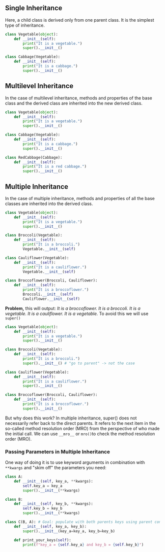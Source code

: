 ## Single Inheritance
Here, a child class is derived only from one parent class. It is the simplest type of inheritance.

``` Python
class Vegetable(object):
    def __init__(self):
        print("It is a vegetable.")
        super().__init__()

class Cabbage(Vegetable):
    def __init__(self):
        print("It is a cabbage.")
        super().__init__()
```

## Multilevel Inheritance
In the case of multilevel inheritance, methods and properties of the base class and the derived class are inherited into the new derived class.

``` Python
class Vegetable(object):
    def __init__(self):
        print("It is a vegetable.")
        super().__init__()

class Cabbage(Vegetable):
    def __init__(self):
        print("It is a cabbage.")
        super().__init__()

class RedCabbage(Cabbage):
    def __init__(self):
        print("It is a red cabbage.")
        super().__init__()
```

## Multiple Inheritance
In the case of multiple inheritance, methods and properties of all the base classes are inherited into the derived class.

``` Python
class Vegetable(object):
    def __init__(self):
        print("It is a vegetable.")
        super().__init__()

class Broccoli(Vegetable):
    def __init__(self):
        print("It is a broccoli.")
        Vegetable.__init__(self)

class Cauliflower(Vegetable):
    def __init__(self):
        print("It is a cauliflower.")
        Vegetable.__init__(self)

class Broccoflower(Broccoli, Cauliflower):
    def __init__(self):
        print("It is a broccoflower.")
        Broccoli.__init__(self)
        Cauliflower.__init__(self)
```

**Problem,** this will output: *It is a broccoflower. It is a broccoli. It is a vegetable. It is a cauliflower. It is a vegetable.* To avoid this we will use `super()`

``` Python
class Vegetable(object):
    def __init__(self):
        print("It is a vegetable.")
        super().__init__()

class Broccoli(Vegetable):
    def __init__(self):
        print("It is a broccoli.")
        super().__init__() # "go to parent" -> not the case

class Cauliflower(Vegetable):
    def __init__(self):
        print("It is a cauliflower.")
        super().__init__()

class Broccoflower(Broccoli, Cauliflower):
    def __init__(self):
        print("It is a broccoflower.")
        super().__init__()
```

But why does this work? 
In multiple inheritance, super() does not necessarily refer back to the direct parents. It refers to the next item in the so-called method resolution order (MRO) from the perspective of who made the initial call. We can use `__mro__` or `mro()`to check the method resolution order (MRO).
### Passing Parameters in Multiple Inheritance
One way of doing it is to use keyword arguments in combination with `**kwargs` and "skim off" the parameters you need:

``` Python
class A: 
    def __init__(self, key_a, **kwargs):
        self.key_a = key_a
        super().__init__(**kwargs)

class B: 
    def __init__(self, key_b, **kwargs):
        self.key_b = key_b
        super().__init__(**kwargs)

class C(B, A): # Goal: populate with both parents keys using parent constructors
    def __init__(self, key_a, key_b):
        super().__init__(key_a=key_a, key_b=key_b)

    def print_your_keys(self):
        print(f"key_a = {self.key_a} and key_b = {self.key_b}")
```